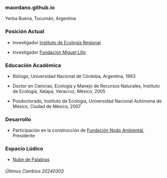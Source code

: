 ### maordano.github.io

Yerba Buena, Tucumán, Argentina

### Posición Actual

-   Investigador [Instituto de Ecología Regional](https://ier.conicet.gov.ar/)

-   Investigador [Fundación Miguel Lillo](https://www.lillo.org.ar/)

### Educación Académica

-   Biólogo, Universidad Nacional de Córdoba, Argentina, 1993

-   Doctor en Ciencias, Ecología y Manejo de Recursos Naturales, Instituto de Ecología, Xalapa, Veracruz, México, 2005

-   Posdoctorado, Instituto de Ecología, Universidad Nacional Autónoma de México, Ciudad de México, 2007

### Desarrollo

-   Participación en la construcción de [Fundación Nodo Ambiental](https://nodoambiental.org), Presidente

### Espacio Lúdico

-   [Nube de Palabras](https://mvdqnf-mariano0ordano.shinyapps.io/sawordcloud/)

###### Últimos Cambios 20240303

